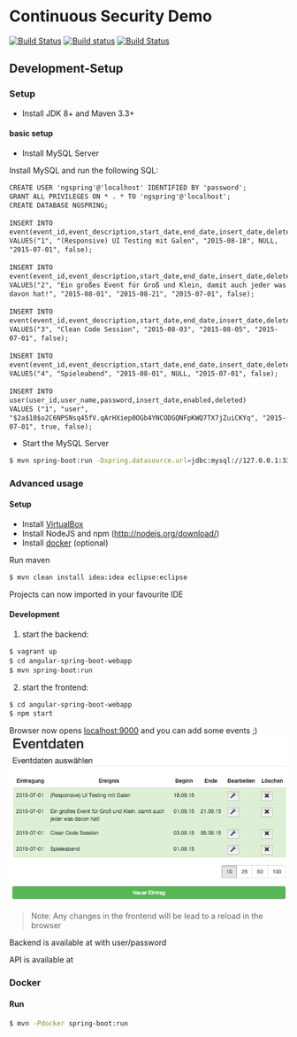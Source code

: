 # Continuous Security Demo

[![Build Status](https://travis-ci.org/holisticon/web-security-sample.svg?branch=master)](https://travis-ci.org/holisticon/web-security-sample) 
[![Build status](https://ci.appveyor.com/api/projects/status/3yvah64er29s9oni?svg=true)](https://ci.appveyor.com/project/hypery2k/web-security-sample)
[![Build Status](https://dev.holisticon.de/jenkins/buildStatus/icon?job=Public/ContinousSecurity_Demo/master)](https://dev.holisticon.de/jenkins/job/Public/job/ContinousSecurity_Demo/job/master/)

## Development-Setup

### Setup

* Install JDK 8+ and Maven 3.3+


#### basic setup
* Install MySQL Server

Install MySQL and run the following SQL:
```
CREATE USER 'ngspring'@'localhost' IDENTIFIED BY 'password';
GRANT ALL PRIVILEGES ON * . * TO 'ngspring'@'localhost';
CREATE DATABASE NGSPRING;

INSERT INTO event(event_id,event_description,start_date,end_date,insert_date,deleted)
VALUES("1", "(Responsive) UI Testing mit Galen", "2015-08-18", NULL, "2015-07-01", false);

INSERT INTO event(event_id,event_description,start_date,end_date,insert_date,deleted)
VALUES("2", "Ein großes Event für Groß und Klein, damit auch jeder was davon hat!", "2015-08-01", "2015-08-21", "2015-07-01", false);

INSERT INTO event(event_id,event_description,start_date,end_date,insert_date,deleted)
VALUES("3", "Clean Code Session", "2015-08-03", "2015-08-05", "2015-07-01", false);

INSERT INTO event(event_id,event_description,start_date,end_date,insert_date,deleted)
VALUES("4", "Spieleabend", "2015-08-01", NULL, "2015-07-01", false);

INSERT INTO user(user_id,user_name,password,insert_date,enabled,deleted)
VALUES ("1", "user", "$2a$10$o2C6NPSNsq45fV.qArHXiep0OGb4YNCODGQNFpKWQ7TX7jZuiCKYq", "2015-07-01", true, false);
```

* Start the MySQL Server

```bash
$ mvn spring-boot:run -Dspring.datasource.url=jdbc:mysql://127.0.0.1:3306/NGSPRING?useUnicode=true&characterEncoding=utf8 -Dflyway.url=jdbc:mysql://127.0.0.1:3306/NGSPRING
```

### Advanced usage

#### Setup

* Install [VirtualBox](https://www.virtualbox.org/wiki/Downloads)
* Install NodeJS and npm (http://nodejs.org/download/)
* Install [docker](http://docs.docker.com) (optional)

Run maven

```bash
$ mvn clean install idea:idea eclipse:eclipse
```

Projects can now imported in your favourite IDE

#### Development


1. start the backend:

```bash
$ vagrant up
$ cd angular-spring-boot-webapp
$ mvn spring-boot:run
```

2. start the frontend:

```bash
$ cd angular-spring-boot-webapp
$ npm start
```

Browser now opens [localhost:9000](http://localhost:9000) and you can add some events ;)
![](sample.png)


>Note: 
Any changes in the frontend will be lead to a reload in the browser

Backend is available at [](http://localhost:9080) with user/password

API is available at [](http://localhost:9080/swagger-ui.html)

### Docker

#### Run

```bash
$ mvn -Pdocker spring-boot:run
```
